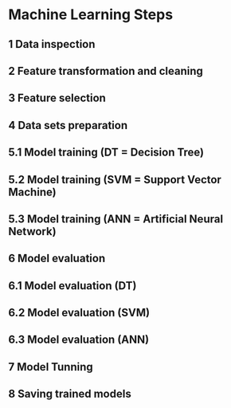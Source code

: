 # Machine Learning Steps

## 1 Data inspection

## 2 Feature transformation and cleaning

## 3 Feature selection

## 4 Data sets preparation

## 5.1 Model training (DT = Decision Tree)

## 5.2 Model training (SVM = Support Vector Machine)

## 5.3 Model training (ANN = Artificial Neural Network)

## 6 Model evaluation

## 6.1 Model evaluation (DT)

## 6.2 Model evaluation (SVM)

## 6.3 Model evaluation (ANN)

## 7 Model Tunning

## 8 Saving trained models
